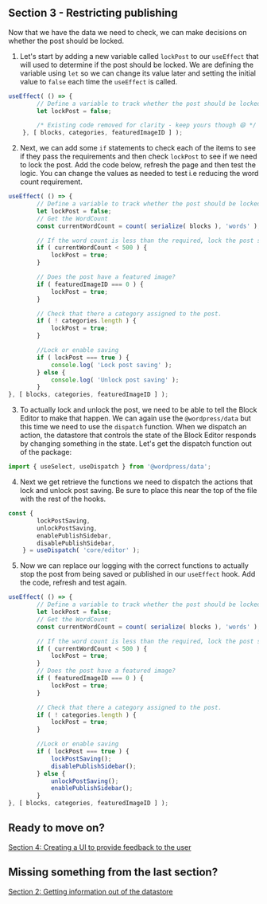 ## **Section  3 - Restricting publishing**
Now that we have the data we need to check, we can make decisions on whether the post should be locked.

1. Let's start by adding a new variable called `lockPost` to our `useEffect` that will used to determine if the post should be locked. We are defining the variable using `let` so we can change its value later and setting the initial value to `false` each time the `useEffect` is called.

```javascript
useEffect( () => {
		// Define a variable to track whether the post should be locked
		let lockPost = false;

		/* Existing code removed for clarity - keep yours though 😄 */
	}, [ blocks, categories, featuredImageID ] );
```


2. Next, we can add some `if` statements to check each of the items to see if they pass the requirements and then check `lockPost` to see if we need to lock the post. Add the code below, refresh the page and then test the logic. You can change the values as needed to test i.e reducing the word count requirement.
```javascript
useEffect( () => {
		// Define a variable to track whether the post should be locked
		let lockPost = false;
		// Get the WordCount
		const currentWordCount = count( serialize( blocks ), 'words' );

		// If the word count is less than the required, lock the post saving.
		if ( currentWordCount < 500 ) {
			lockPost = true;
		}

		// Does the post have a featured image?
		if ( featuredImageID === 0 ) {
			lockPost = true;
		}

		// Check that there a category assigned to the post.
		if ( ! categories.length ) {
			lockPost = true;
		}

		//Lock or enable saving
		if ( lockPost === true ) {
			console.log( 'Lock post saving' );
		} else {
			console.log( 'Unlock post saving' );
		}
}, [ blocks, categories, featuredImageID ] );
```

3. To actually lock and unlock the post, we need to be able to tell the Block Editor to make that happen. We can again use the `@wordpress/data` but this time we need to use the `dispatch` function. When we dispatch an action, the datastore that controls the state of the Block Editor responds by changing something in the state. Let's get the dispatch function out of the package:
```javascript
import { useSelect, useDispatch } from '@wordpress/data';
```
4. Next we get retrieve the functions we need to dispatch the actions that lock and unlock post saving. Be sure to place this near the top of the file with the rest of the hooks.
```javascript
const {
		lockPostSaving,
		unlockPostSaving,
		enablePublishSidebar,
		disablePublishSidebar,
	} = useDispatch( 'core/editor' );
```
5. Now we can replace our logging with the correct functions to actually stop the post from being saved or published in our `useEffect` hook. Add the code, refresh and test again.
```javascript
useEffect( () => {
		// Define a variable to track whether the post should be locked
		let lockPost = false;
		// Get the WordCount
		const currentWordCount = count( serialize( blocks ), 'words' );

		// If the word count is less than the required, lock the post saving.
		if ( currentWordCount < 500 ) {
			lockPost = true;
		}
		// Does the post have a featured image?
		if ( featuredImageID === 0 ) {
			lockPost = true;
		}

		// Check that there a category assigned to the post.
		if ( ! categories.length ) {
			lockPost = true;
		}

		//Lock or enable saving
		if ( lockPost === true ) {
			lockPostSaving();
			disablePublishSidebar();
		} else {
			unlockPostSaving();
			enablePublishSidebar();
		}
}, [ blocks, categories, featuredImageID ] );
```
## Ready to move on?
[Section 4: Creating a UI to provide feedback to the user](./section-4.md)

## Missing something from the last section?
[Section 2: Getting information out of the datastore](./section-2.md)
